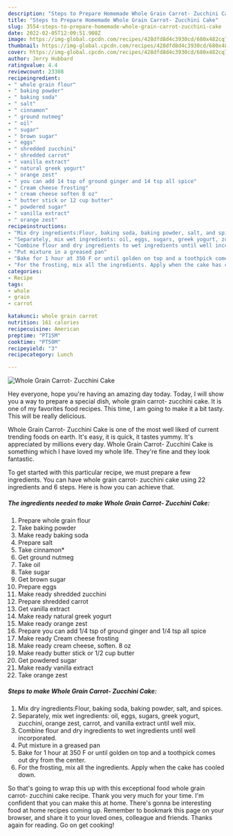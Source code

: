 ```yaml
---
description: "Steps to Prepare Homemade Whole Grain Carrot- Zucchini Cake"
title: "Steps to Prepare Homemade Whole Grain Carrot- Zucchini Cake"
slug: 3554-steps-to-prepare-homemade-whole-grain-carrot-zucchini-cake
date: 2022-02-05T12:09:51.908Z
image: https://img-global.cpcdn.com/recipes/428dfd8d4c3930cd/680x482cq70/whole-grain-carrot-zucchini-cake-recipe-main-photo.jpg
thumbnail: https://img-global.cpcdn.com/recipes/428dfd8d4c3930cd/680x482cq70/whole-grain-carrot-zucchini-cake-recipe-main-photo.jpg
cover: https://img-global.cpcdn.com/recipes/428dfd8d4c3930cd/680x482cq70/whole-grain-carrot-zucchini-cake-recipe-main-photo.jpg
author: Jerry Hubbard
ratingvalue: 4.4
reviewcount: 23308
recipeingredient:
- " whole grain flour"
- " baking powder"
- " baking soda"
- " salt"
- " cinnamon"
- " ground nutmeg"
- " oil"
- " sugar"
- " brown sugar"
- " eggs"
- " shredded zucchini"
- " shredded carrot"
- " vanilla extract"
- " natural greek yogurt"
- " orange zest"
- " you can add 14 tsp of ground ginger and 14 tsp all spice"
- " Cream cheese frosting"
- " cream cheese soften 8 oz"
- " butter stick or 12 cup butter"
- " powdered sugar"
- " vanilla extract"
- " orange zest"
recipeinstructions:
- "Mix dry ingredients:Flour, baking soda, baking powder, salt, and spices."
- "Separately, mix wet ingredients: oil, eggs, sugars, greek yogurt, zucchini, orange zest, carrot, and vanilla extract until well mix."
- "Combine flour and dry ingredients to wet ingredients until well incorporated."
- "Put mixture in a greased pan"
- "Bake for 1 hour at 350 F or until golden on top and a toothpick comes out dry from the center."
- "For the frosting, mix all the ingredients. Apply when the cake has cooled down."
categories:
- Recipe
tags:
- whole
- grain
- carrot

katakunci: whole grain carrot 
nutrition: 161 calories
recipecuisine: American
preptime: "PT15M"
cooktime: "PT50M"
recipeyield: "3"
recipecategory: Lunch

---
```



![Whole Grain Carrot- Zucchini Cake](https://img-global.cpcdn.com/recipes/428dfd8d4c3930cd/680x482cq70/whole-grain-carrot-zucchini-cake-recipe-main-photo.jpg)

Hey everyone, hope you're having an amazing day today. Today, I will show you a way to prepare a special dish, whole grain carrot- zucchini cake. It is one of my favorites food recipes. This time, I am going to make it a bit tasty. This will be really delicious.



Whole Grain Carrot- Zucchini Cake is one of the most well liked of current trending foods on earth. It's easy, it is quick, it tastes yummy. It's appreciated by millions every day. Whole Grain Carrot- Zucchini Cake is something which I have loved my whole life. They're fine and they look fantastic.


To get started with this particular recipe, we must prepare a few ingredients. You can have whole grain carrot- zucchini cake using 22 ingredients and 6 steps. Here is how you can achieve that.

<!--inarticleads1-->

##### The ingredients needed to make Whole Grain Carrot- Zucchini Cake:

1. Prepare  whole grain flour
1. Take  baking powder
1. Make ready  baking soda
1. Prepare  salt
1. Take  cinnamon*
1. Get  ground nutmeg
1. Take  oil
1. Take  sugar
1. Get  brown sugar
1. Prepare  eggs
1. Make ready  shredded zucchini
1. Prepare  shredded carrot
1. Get  vanilla extract
1. Make ready  natural greek yogurt
1. Make ready  orange zest
1. Prepare  you can add 1/4 tsp of ground ginger and 1/4 tsp all spice
1. Make ready  Cream cheese frosting
1. Make ready  cream cheese, soften. 8 oz
1. Make ready  butter stick or 1/2 cup butter
1. Get  powdered sugar
1. Make ready  vanilla extract
1. Take  orange zest




<!--inarticleads2-->

##### Steps to make Whole Grain Carrot- Zucchini Cake:

1. Mix dry ingredients:Flour, baking soda, baking powder, salt, and spices.
1. Separately, mix wet ingredients: oil, eggs, sugars, greek yogurt, zucchini, orange zest, carrot, and vanilla extract until well mix.
1. Combine flour and dry ingredients to wet ingredients until well incorporated.
1. Put mixture in a greased pan
1. Bake for 1 hour at 350 F or until golden on top and a toothpick comes out dry from the center.
1. For the frosting, mix all the ingredients. Apply when the cake has cooled down.




So that's going to wrap this up with this exceptional food whole grain carrot- zucchini cake recipe. Thank you very much for your time. I'm confident that you can make this at home. There's gonna be interesting food at home recipes coming up. Remember to bookmark this page on your browser, and share it to your loved ones, colleague and friends. Thanks again for reading. Go on get cooking!
